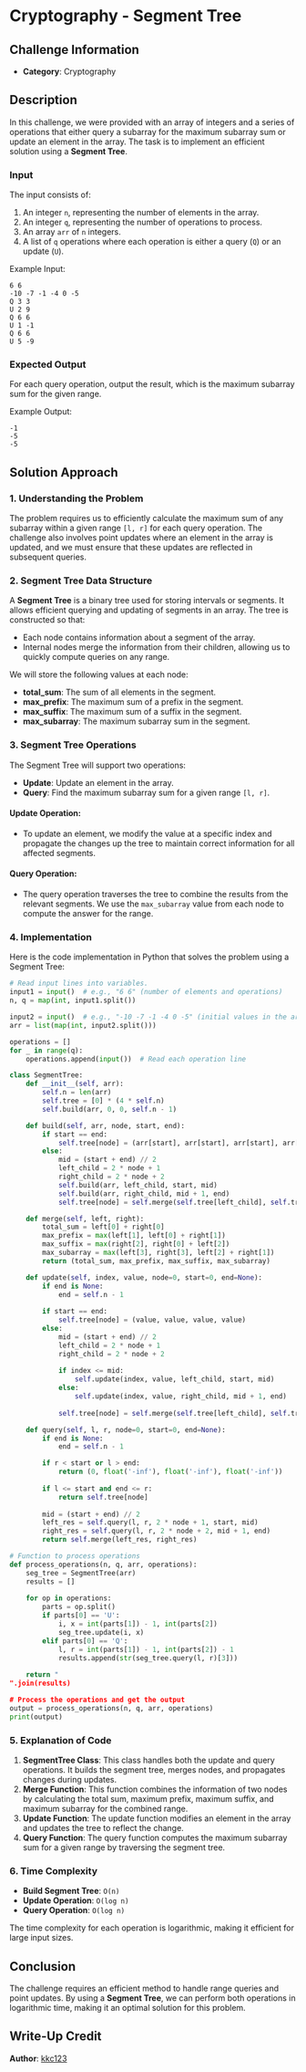 
# Cryptography - Segment Tree

## Challenge Information
- **Category**: Cryptography

## Description
In this challenge, we were provided with an array of integers and a series of operations that either query a subarray for the maximum subarray sum or update an element in the array. The task is to implement an efficient solution using a **Segment Tree**.

### Input

The input consists of:
1. An integer `n`, representing the number of elements in the array.
2. An integer `q`, representing the number of operations to process.
3. An array `arr` of `n` integers.
4. A list of `q` operations where each operation is either a query (`Q`) or an update (`U`).

Example Input:
```
6 6
-10 -7 -1 -4 0 -5
Q 3 3
U 2 9
Q 6 6
U 1 -1
Q 6 6
U 5 -9
```

### Expected Output
For each query operation, output the result, which is the maximum subarray sum for the given range.

Example Output:
```
-1
-5
-5
```

## Solution Approach

### 1. **Understanding the Problem**
The problem requires us to efficiently calculate the maximum sum of any subarray within a given range `[l, r]` for each query operation. The challenge also involves point updates where an element in the array is updated, and we must ensure that these updates are reflected in subsequent queries.

### 2. **Segment Tree Data Structure**
A **Segment Tree** is a binary tree used for storing intervals or segments. It allows efficient querying and updating of segments in an array. The tree is constructed so that:
- Each node contains information about a segment of the array.
- Internal nodes merge the information from their children, allowing us to quickly compute queries on any range.

We will store the following values at each node:
- **total_sum**: The sum of all elements in the segment.
- **max_prefix**: The maximum sum of a prefix in the segment.
- **max_suffix**: The maximum sum of a suffix in the segment.
- **max_subarray**: The maximum subarray sum in the segment.

### 3. **Segment Tree Operations**
The Segment Tree will support two operations:
- **Update**: Update an element in the array.
- **Query**: Find the maximum subarray sum for a given range `[l, r]`.

#### Update Operation:
- To update an element, we modify the value at a specific index and propagate the changes up the tree to maintain correct information for all affected segments.

#### Query Operation:
- The query operation traverses the tree to combine the results from the relevant segments. We use the `max_subarray` value from each node to compute the answer for the range.

### 4. **Implementation**

Here is the code implementation in Python that solves the problem using a Segment Tree:

```python
# Read input lines into variables.
input1 = input()  # e.g., "6 6" (number of elements and operations)
n, q = map(int, input1.split())

input2 = input()  # e.g., "-10 -7 -1 -4 0 -5" (initial values in the array)
arr = list(map(int, input2.split()))

operations = []
for _ in range(q):
    operations.append(input())  # Read each operation line

class SegmentTree:
    def __init__(self, arr):
        self.n = len(arr)
        self.tree = [0] * (4 * self.n)
        self.build(arr, 0, 0, self.n - 1)

    def build(self, arr, node, start, end):
        if start == end:
            self.tree[node] = (arr[start], arr[start], arr[start], arr[start])
        else:
            mid = (start + end) // 2
            left_child = 2 * node + 1
            right_child = 2 * node + 2
            self.build(arr, left_child, start, mid)
            self.build(arr, right_child, mid + 1, end)
            self.tree[node] = self.merge(self.tree[left_child], self.tree[right_child])

    def merge(self, left, right):
        total_sum = left[0] + right[0]
        max_prefix = max(left[1], left[0] + right[1])
        max_suffix = max(right[2], right[0] + left[2])
        max_subarray = max(left[3], right[3], left[2] + right[1])
        return (total_sum, max_prefix, max_suffix, max_subarray)

    def update(self, index, value, node=0, start=0, end=None):
        if end is None:
            end = self.n - 1
        
        if start == end:
            self.tree[node] = (value, value, value, value)
        else:
            mid = (start + end) // 2
            left_child = 2 * node + 1
            right_child = 2 * node + 2
            
            if index <= mid:
                self.update(index, value, left_child, start, mid)
            else:
                self.update(index, value, right_child, mid + 1, end)
            
            self.tree[node] = self.merge(self.tree[left_child], self.tree[right_child])

    def query(self, l, r, node=0, start=0, end=None):
        if end is None:
            end = self.n - 1

        if r < start or l > end:
            return (0, float('-inf'), float('-inf'), float('-inf'))
        
        if l <= start and end <= r:
            return self.tree[node]
        
        mid = (start + end) // 2
        left_res = self.query(l, r, 2 * node + 1, start, mid)
        right_res = self.query(l, r, 2 * node + 2, mid + 1, end)
        return self.merge(left_res, right_res)

# Function to process operations
def process_operations(n, q, arr, operations):
    seg_tree = SegmentTree(arr)
    results = []
    
    for op in operations:
        parts = op.split()
        if parts[0] == 'U':
            i, x = int(parts[1]) - 1, int(parts[2])
            seg_tree.update(i, x)
        elif parts[0] == 'Q':
            l, r = int(parts[1]) - 1, int(parts[2]) - 1
            results.append(str(seg_tree.query(l, r)[3]))
    
    return "
".join(results)

# Process the operations and get the output
output = process_operations(n, q, arr, operations)
print(output)
```

### 5. **Explanation of Code**
1. **SegmentTree Class**: This class handles both the update and query operations. It builds the segment tree, merges nodes, and propagates changes during updates.
2. **Merge Function**: This function combines the information of two nodes by calculating the total sum, maximum prefix, maximum suffix, and maximum subarray for the combined range.
3. **Update Function**: The update function modifies an element in the array and updates the tree to reflect the change.
4. **Query Function**: The query function computes the maximum subarray sum for a given range by traversing the segment tree.

### 6. **Time Complexity**
- **Build Segment Tree**: `O(n)`
- **Update Operation**: `O(log n)`
- **Query Operation**: `O(log n)`

The time complexity for each operation is logarithmic, making it efficient for large input sizes.

## Conclusion

The challenge requires an efficient method to handle range queries and point updates. By using a **Segment Tree**, we can perform both operations in logarithmic time, making it an optimal solution for this problem.

## Write-Up Credit
**Author**: [kkc123](https://ctf.hackthebox.com/user/profile/606424)